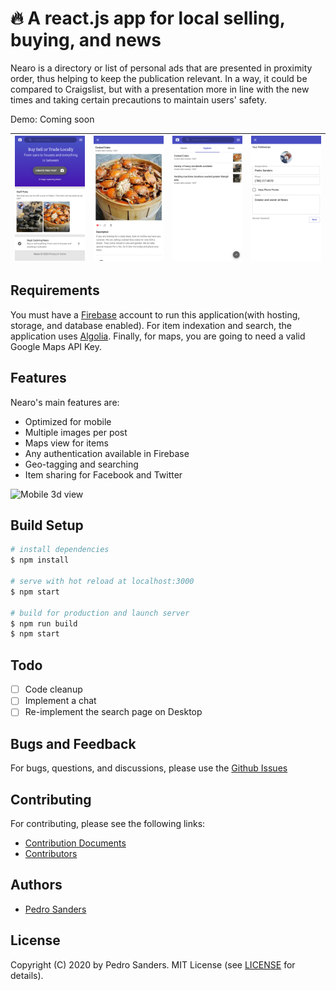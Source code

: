 # 🔥 A react.js app for local selling, buying, and news

Nearo is a directory or list of personal ads that are presented in proximity order, thus helping to keep the publication relevant. In a way, it could be compared to Craigslist, but with a presentation more in line with the new times and taking certain precautions to maintain users' safety.

Demo: Coming soon

| ![img-1](public/images/mobile_landing.png '1') | ![img-2](public/images/mobile_item.png '2') | ![img-3](public/images/mobile_explore.png '3') | ![img-4](public/images/mobile_profile.png '4')
| :-------------------------: | :-------------------------: | :-------------------------: | :-------------------------: |

## Requirements

You must have a [Firebase](https://firebase.google.com/) account to run this application(with hosting, storage, and database enabled). For item indexation and search, the application uses [Algolia](algolia.com). Finally, for maps, you are going to need a valid Google Maps API Key.

## Features

Nearo's main features are:

- Optimized for mobile
- Multiple images per post
- Maps view for items
- Any authentication available in Firebase
- Geo-tagging and searching
- Item sharing for Facebook and Twitter

<img src="https://github.com/psanders/nearo/blob/master/public/images/mobile_item_view.gif" width="200" alt="Mobile 3d view"/>

## Build Setup

``` bash
# install dependencies
$ npm install

# serve with hot reload at localhost:3000
$ npm start

# build for production and launch server
$ npm run build
$ npm start
```

## Todo

- [ ] Code cleanup
- [ ] Implement a chat
- [ ] Re-implement the search page on Desktop

## Bugs and Feedback

For bugs, questions, and discussions, please use the [Github Issues](https://github.com/psanders/nearo/issues)

## Contributing

For contributing, please see the following links:

 - [Contribution Documents](https://github.com/psanders/nearo/master/CONTRIBUTING.md)
 - [Contributors](https://github.com/psanders/nearo/contributors)

## Authors
 - [Pedro Sanders](https://github.com/psanders)

## License
Copyright (C) 2020 by Pedro Sanders. MIT License (see [LICENSE](https://github.com/psanders/nearo/blob/master/LICENSE) for details).
